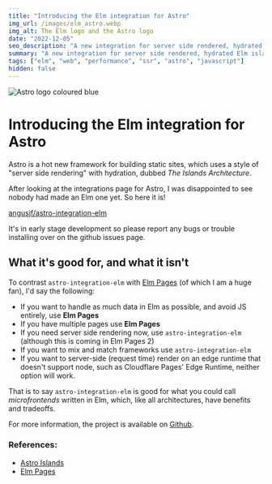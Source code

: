 ```yaml
---
title: "Introducing the Elm integration for Astro"
img_url: /images/elm_astro.webp
img_alt: The Elm logo and the Astro logo
date: "2022-12-05"
seo_description: "A new integration for server side rendered, hydrated Elm island components in your Astro project."
summary: "A new integration for server side rendered, hydrated Elm island components in your Astro project."
tags: ["elm", "web", "performance", "ssr", "astro", "javascript"]
hidden: false
---
```


![Astro logo coloured blue](/images/astro_elm_long.webp)

# Introducing the Elm integration for Astro

Astro is a hot new framework for building static sites, which uses a style of "server side rendering" with hydration, dubbed *The Islands Architecture*.

After looking at the integrations page for Astro, I was disappointed to see nobody had made an Elm one yet. So here it is!

[angusjf/astro-integration-elm](https://github.com/angusjf/astro-integration-elm)

It's in early stage development so please report any bugs or trouble installing over on the github issues page.

## What it's good for, and what it isn't

To contrast `astro-integration-elm` with [Elm Pages](https://elm-pages.com) (of which I am a huge fan), I'd say the following:

- If you want to handle as much data in Elm as possible, and avoid JS entirely, use **Elm Pages**
- If you have multiple pages use **Elm Pages**
- If you need server side rendering now, use `astro-integration-elm` (although this is coming in Elm Pages 2)
- If you want to mix and match frameworks use `astro-integration-elm`
- If you want to server-side (request time) render on an edge runtime that doesn't support node, such as Cloudflare Pages' Edge Runtime, neither option will work.

That is to say `astro-integration-elm` is good for what you could call *microfrontends* written in Elm, which, like all architectures, have benefits and tradeoffs.

For more information, the project is available on [Github](https://github.com/angusjf/astro-integration-elm).

### References:

- [Astro Islands](https://docs.astro.build/en/concepts/islands/)
- [Elm Pages](https://elm-pages.com)

